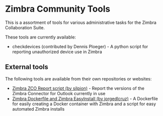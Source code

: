 # Zimbra Community Tools

This is a assortment of tools for various administrative tasks for the Zimbra
 Collaboration Suite.
  
These tools are currently available:

* checkdevices (contributed by Dennis Ploeger) - A python script for reporting 
unauthorized device use in Zimbra

## External tools

The following tools are available from their own repositories or websites:

* [Zimbra ZCO Report script (by silpion)](https://github.com/silpion/zmzcoreport) - Report the versions of the Zimbra Connector for Outlook currently in use
* [Zimbra Dockerfile and Zimbra EasyInstall (by jorgedlcruz)](https://github.com/jorgedlcruz/Zimbra) - A Dockerfile for easily creating a Docker container with Zimbra and a script for easy automated Zimbra installs
